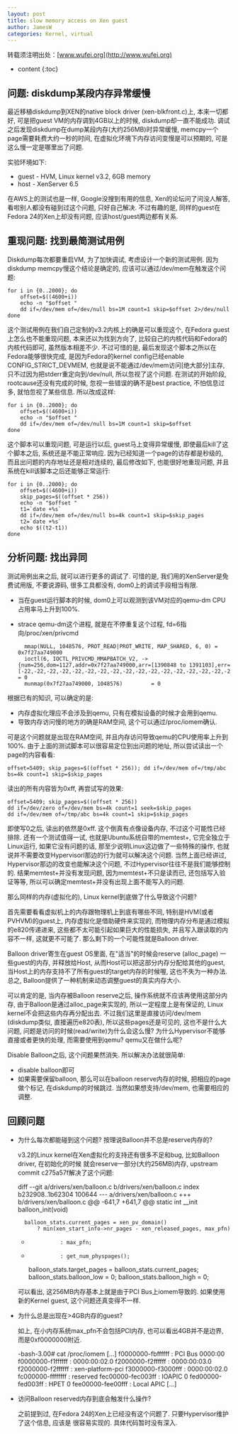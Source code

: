 ```yaml
---
layout: post
title: slow memory access on Xen guest
author: JamesW
categories: Kernel, virtual
---
```


转载须注明出处：[www.wufei.org](http://www.wufei.org)

* content 
{:toc}

## 问题: diskdump某段内存异常缓慢

最近移植diskdump到XEN的native block driver (xen-blkfront.c)上, 本来一切都好, 可是把guest VM的内存调到4GB以上的时候, diskdump却一直不能成功. 调试之后发现diskdump在dump某段内存(大约256MB)时异常缓慢, memcpy一个page需要耗费大约一秒的时间, 在虚拟化环境下内存访问变慢是可以预期的, 可是这么慢一定是哪里出了问题.

实验环境如下:

* guest - HVM, Linux kernel v3.2, 6GB memory
* host - XenServer 6.5

在AWS上的测试也是一样, Google没搜到有用的信息, Xen的论坛问了问没人解答, 看啦别人都没有碰到过这个问题, 只好自己解决. 不过有趣的是, 同样的guest在Fedora 24的Xen上却没有问题, 应该host/guest两边都有关系.

## 重现问题: 找到最简测试用例

Diskdump每次都要重启VM, 为了加快调试, 考虑设计一个新的测试用例. 因为diskdump memcpy慢这个结论是确定的, 应该可以通过/dev/mem在触发这个问题:

	for i in {0..2000}; do
		offset=$((4600+i))
		echo -n "$offset "
		dd if=/dev/mem of=/dev/null bs=1M count=1 skip=$offset 2>/dev/null
	done

这个测试用例在我们自己定制的v3.2内核上的确是可以重现这个, 在Fedora guest上怎么也不能重现问题, 本来还以为找到方向了, 比较自己的内核代码和Fedora的内核代码即可, 虽然版本相差不少. 不过可惜的是, 最后发现这个脚本之所以在Fedora能够很快完成, 是因为Fedora的kernel config已经enable CONFIG_STRICT_DEVMEM, 也就是说不能通过/dev/mem访问[绝大部分]主存, 只不过因为把stderr重定向到/dev/null, 所以忽视了这个问题. 在测试的开始阶段, rootcause还没有完成的时候, 忽视一些错误的确不是best practice, 不怕信息过多, 就怕忽视了某些信息. 所以改成这样:

	for i in {0..2000}; do
		offset=$((4600+i))
		echo -n "$offset "
		dd if=/dev/mem of=/dev/null bs=1M count=1 skip=$offset
	done

这个脚本可以重现问题, 可是运行以后, guest马上变得异常缓慢, 即使最后kill了这个脚本之后, 系统还是不能正常响应. 因为已经知道一个page的访存都是秒级的, 而且出问题的内存地址还是相对连续的, 最后修改如下, 也能很好地重现问题, 并且系统在kill该脚本之后还能够正常运行: 

	for i in {0..2000}; do
		offset=$((4600+i))
		skip_pages=$((offset * 256))
		echo -n "$offset "
		t1=`date +%s`
		dd if=/dev/mem of=/dev/null bs=4k count=1 skip=$skip_pages
		t2=`date +%s`
		echo $((t2-t1))
	done

## 分析问题: 找出异同

测试用例出来之后, 就可以进行更多的调试了. 可惜的是, 我们用的XenServer是免费试用版, 不要说源码, 很多工具都没有, dom0上的调试手段相当有限.

* 当在guest运行脚本的时候, dom0上可以观测到该VM对应的qemu-dm CPU占用率马上升到100%.
* strace qemu-dm这个进程, 就是在不停重复这个过程, fd=6指向/proc/xen/privcmd

		mmap(NULL, 1048576, PROT_READ|PROT_WRITE, MAP_SHARED, 6, 0) = 0x7f27aa749000
		ioctl(6, IOCTL_PRIVCMD_MMAPBATCH_V2, ->{num=256,dom=1127,addr=0x7f27aa749000,arr=[1390848 to 1391103],err=[-22,-22,-22,-22,-22,-22,-22,-22,-22,-22,-22,-22,-22,-22,-22,-22,-22,-22,-22,-22,-22,-22,-22,-22,-22,-22,-22,-22,-22,-22,-22,-22,-22,-22,-22,-22,-22,-22,-22,-22,-22,-22,-22,-22,-22,-22,-22,-22,-22,-22,-22,-22,-22,-22,-22,-22,-22,-22,-22,-22,-22,-22,-22,-22,-22,-22,-22,-22,-22,-22,-22,-22,-22,-22,-22,-22,-22,-22,-22,-22,-22,-22,-22,-22,-22,-22,-22,-22,-22,-22,-22,-22,-22,-22,-22,-22,-22,-22,-22,-22,-22,-22,-22,-22,-22,-22,-22,-22,-22,-22,-22,-22,-22,-22,-22,-22,-22,-22,-22,-22,-22,-22,-22,-22,-22,-22,-22,-22,-22,-22,-22,-22,-22,-22,-22,-22,-22,-22,-22,-22,-22,-22,-22,-22,-22,-22,-22,-22,-22,-22,-22,-22,-22,-22,-22,-22,-22,-22,-22,-22,-22,-22,-22,-22,-22,-22,-22,-22,-22,-22,-22,-22,-22,-22,-22,-22,-22,-22,-22,-22,-22,-22,-22,-22,-22,-22,-22,-22,-22,-22,-22,-22,-22,-22,-22,-22,-22,-22,-22,-22,-22,-22,-22,-22,-22,-22,-22,-22,-22,-22,-22,-22,-22,-22,-22,-22,-22,-22,-22,-22,-22,-22,-22,-22,-22,-22,-22,-22,-22,-22,-22,-22,-22,-22,-22,-22,-22,-22,-22,-22,-22,-22,-22,-22,-22,-22,-22,-22,-22,-22,-22,-22,-22,-22,-22,-22]}) = 0
		munmap(0x7f27aa749000, 1048576)         = 0

根据已有的知识, 可以确定的是: 

* 内存虚拟化理应不会涉及到qemu, 只有在模拟设备的时候才会用到qemu.
* 导致内存访问慢的地方的确是RAM空间, 这个可以通过/proc/iomem确认.

可是这个问题就是出现在RAM空间, 并且内存访问导致qemu的CPU使用率上升到100%. 由于上面的测试脚本可以很容易定位到出问题的地址, 所以尝试读出一个page的内容看看:

	offset=5409; skip_pages=$((offset * 256)); dd if=/dev/mem of=/tmp/abc bs=4k count=1 skip=$skip_pages

读出的所有内容皆为0xff, 再尝试写的效果:

	offset=5409; skip_pages=$((offset * 256))
	dd if=/dev/zero of=/dev/mem bs=4k count=1 seek=$skip_pages
	dd if=/dev/mem of=/tmp/abc bs=4k count=1 skip=$skip_pages

即使写0之后, 读出的依然是0xff. 这个倒真有点像设备内存, 不过这个可能性已经排除. 还有一个测试值得一试, 也就是Ubuntu系统自带的memtest+, 它完全独立于Linux运行, 如果它没有问题的话, 那至少说明Linux这边做了一些特殊的操作, 也就说并不需要改变Hypervisorl那边的行为就可以解决这个问题. 当然上面已经讲过, Hypervisor那边的改变也能解决这个问题, 不过Hypervisor往往不是我们能够控制的. 结果memtest+并没有发现问题, 因为memtest+不只是读而已, 还包括写入验证等等, 所以可以确定memtest+并没有出现上面不能写入的问题.

那么同样的内存(虚拟化的), Linux kernel到底做了什么导致这个问题?

首先需要看看虚拟机上的内存跟物理机上到底有哪些不同, 特别是HVM(或者PVHVM)的guest上, 内存虚拟化是借助硬件来实现的, 而物理内存分布是通过模拟的e820传递进来, 这些都不太可能引起如果巨大的性能损失, 并且写入跟读取的内容不一样, 这就更不可能了. 那么剩下的一个可能性就是Balloon driver.  

Balloon driver寄生在guest OS里面, 在"适当"的时候会reserve (alloc_page) 一些guest的内存, 并释放给Host, 从而Host可以把这部分内存分配给其他的guest, 当Host上的内存支持不了所有guest的target内存的时候喔, 这也不失为一种办法. 总之, Balloon提供了一种机制来动态调整guest的真实内存大小.

可以肯定的是, 当内存被Balloon reserve之后, 操作系统就不应该再使用这部分内存, 由于Balloon是通过alloc_page来实现的, 所以一定程度上是有保证的, Linux kernel不会把这些内存再分配出去. 不过我们这里是直接访问/dev/mem (diskdump类似, 直接遍历e820表), 所以这些pages还是可见的, 这也不是什么大问题, 问题是访问的时候(read/write)为什么会这么慢? 为什么Hypervisor不能够直接或者更快的处理, 而需要使用到qemu? qemu又在做什么呢?

Disable Balloon之后, 这个问题果然消失. 所以解决办法就很简单:

* disable balloon即可
* 如果需要保留balloon, 那么可以在balloon reserve内存的时候, 把相应的page做个标记,
  在diskdump的时候跳过. 当然如果想支持/dev/mem, 也需要相应的调整.

## 回顾问题

* 为什么每次都能碰到这个问题? 按理说Balloon并不总是reserve内存的?

  v3.2的Linux kernel在Xen虚拟化的支持还有很多不足和bug, 比如Balloon driver, 在初始化的时候
  就会reserve一部分(大约256MB)内存, upstream commit c275a57f解决了这个问题:

	diff --git a/drivers/xen/balloon.c b/drivers/xen/balloon.c
	index b232908..1b62304 100644
	--- a/drivers/xen/balloon.c
	+++ b/drivers/xen/balloon.c
	@@ -641,7 +641,7 @@ static int __init balloon_init(void)

		balloon_stats.current_pages = xen_pv_domain()
			? min(xen_start_info->nr_pages - xen_released_pages, max_pfn)
	-               : max_pfn;
	+               : get_num_physpages();
		balloon_stats.target_pages  = balloon_stats.current_pages;
		balloon_stats.balloon_low   = 0;
		balloon_stats.balloon_high  = 0;

  可以看出, 这256MB内存基本上就是由于PCI Bus上iomem导致的. 如果使用新的Kernel guest, 这个问题还真变得不一样.

* 为什么总是出现在>4GB内存的guest?

  如上, 在小内存系统max_pfn不会包括PCI内存, 也可以看出4GB并不是边界, 而是0xf0000000附近.

	-bash-3.00# cat /proc/iomem
	[...]
	f0000000-fbffffff : PCI Bus 0000:00
	  f0000000-f1ffffff : 0000:00:02.0
	  f2000000-f2ffffff : 0000:00:03.0
	    f2000000-f2ffffff : xen-platform-pci
	  f3000000-f3000fff : 0000:00:02.0
	fc000000-ffffffff : reserved
	  fec00000-fec003ff : IOAPIC 0
	  fed00000-fed003ff : HPET 0
	  fee00000-fee00fff : Local APIC
	[...]

* 访问Balloon reserved内存到底会触发什么操作?

  之前提到过, 在Fedora 24的Xen上已经没有这个问题了. 只要Hypervisor维护了这个信息, 应该是
  很容易实现的. 具体代码暂时没有深入.

